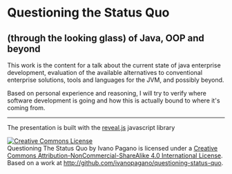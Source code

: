 Questioning the Status Quo
===========================
(through the looking glass) of Java, OOP and beyond
----------------------------------------------------

This work is the content for a talk about the current state of java enterprise development, 
evaluation of the available alternatives to conventional enterprise solutions, tools and languages for the JVM,
 and possibly beyond.

Based on personal experience and reasoning, I will try to verify where software development is going and how this is 
actually bound to where it's coming from.

--------------
The presentation is built with the [reveal.js](http://lab.hakim.se/reveal-js/) javascript library

<a rel="license" href="http://creativecommons.org/licenses/by-nc-sa/4.0/"><img alt="Creative Commons License" style="border-width:0" src="https://i.creativecommons.org/l/by-nc-sa/4.0/88x31.png" /></a><br /><span xmlns:dct="http://purl.org/dc/terms/" property="dct:title">Questioning The Status Quo</span> by <span xmlns:cc="http://creativecommons.org/ns#" property="cc:attributionName">Ivano Pagano</span> is licensed under a <a rel="license" href="http://creativecommons.org/licenses/by-nc-sa/4.0/">Creative Commons Attribution-NonCommercial-ShareAlike 4.0 International License</a>.<br />Based on a work at <a xmlns:dct="http://purl.org/dc/terms/" href="http://github.com/ivanopagano/questioning-status-quo" rel="dct:source">http://github.com/ivanopagano/questioning-status-quo</a>.
